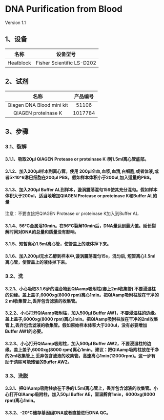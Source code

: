 # DNA Purification from Blood

Version 1.1

## 1、设备

| 名称 | 设备型号 | 
|:-------------:|:-------------:| 
| Heatblock | Fisher Scientific LS-D202 | 

## 2、试剂

| 名称 | 产品编号 | 
|:-------------:|:-------------:| 
| Qiagen DNA Blood mini kit | 51106 | 
| QIAGEN proteinase K | 1017784 | 

## 3、步骤
### 3.1、裂解
#### 3.1.1、吸取20μl QIAGEN Protease or proteinase K i到1.5ml离心管底部。
#### 3.1.2、加入200μl样本到离心管。使用 200μl全血,血浆,血清,白细胞,或者体液,或者5×10^6淋巴细胞在200μl PBS。假如样本体积小于200ul,加入适量的PBS。
#### 3.1.3、加入200μl Buffer AL到样本，漩涡震荡混匀15S使其充分混匀。假如样本体积大于200ul，适当地增加QIAGEN Protease or proteinase K和Buffer AL的量
注意：不要直接把QIAGEN Protease or proteinase K加入到Buffer AL.
#### 3.1.4、56℃金属浴10min。在56℃裂解10min后，DNA量达到最大值。延长裂解时间对DNA的总量和质量没有影响。
#### 3.1.5、短暂离心1.5ml离心管，使管盖上的液体掉下来。
#### 3.1.6、加入200μl无水乙醇到样本中,漩涡震荡混匀15s，混匀后, 短暂离心1.5ml离心管，使管盖上的液体掉下来。
### 3.2、洗
#### 3.2.1、小心吸取3.1.6步的混合物到QIAamp吸附柱(套上2ml收集管) 不要浸湿柱的边缘。盖上盖子,6000xg(8000 rpm)离心1min。把QIAamp吸附柱放在干净的2 ml收集管上,丢弃包含滤液的收集管。
#### 3.2.2、小心打开QIAamp吸附柱，加入500μl Buffer AW1，不要浸湿柱的边缘。盖上盖子,6000xg(8000 rpm)离心1min。把QIAamp吸附柱放在干净的2ml收集管上,丢弃包含滤液的收集管。假如原始样本体积大于200ul，没有必要增加Buffer AW1的必要。
#### 3.2.3、小心打开QIAamp吸附柱，加入500μl Buffer AW2，不要浸湿柱的边缘。盖上盖子,6000xg(8000 rpm)离心1min。建议：把QIAamp吸附柱放在干净的2ml收集管上,丢弃包含滤液的收集管。高速离心1min(12000rpm)。这一步有助于清除可能残留的Buffer AW2。
### 3.3、洗脱
#### 3.3.1、把QIAamp吸附柱放在干净的1.5ml离心管上，丢弃包含滤液的收集管。小心打开QIAamp吸附柱，加入50μl Buffer AE，室温孵育1min，6000xg(8000 rpm)离心1min。
#### 3.3.2、-20℃储存基因组DNA或者直接进行DNA QC。

